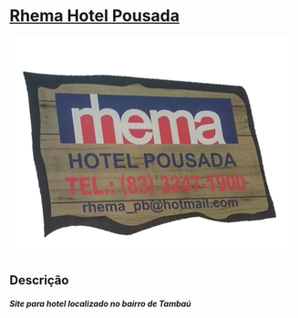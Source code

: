 <html>
<h1><a href="https://adrianonna.github.io/projetoLM/index.html" target=“_blank”><b>Rhema Hotel Pousada</b></h1></a>
<a href="https://github.com/adrianonna/projetoLM/blob/master/fotos/logo.png?raw=true" target="_blank"><img src="https://github.com/adrianonna/projetoLM/blob/master/fotos/logo.png?raw=true" alt="alt text" style="max-width:100%;"></a>
<h2>Descrição</h2>
<h5>Site para hotel localizado no bairro de Tambaú</h5>

</html>
